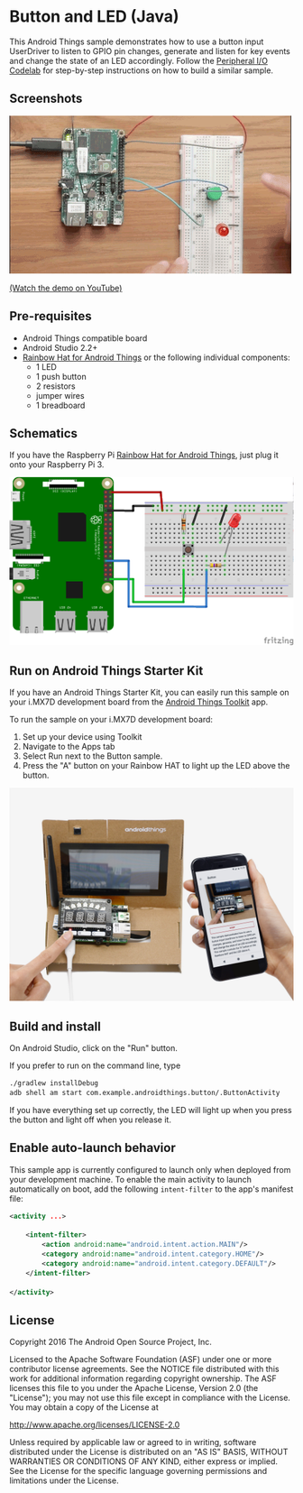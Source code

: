 # Button and LED (Java)

This Android Things sample demonstrates how to use a button input
UserDriver to listen to GPIO pin changes, generate and listen for key events
and change the state of an LED accordingly. Follow the [Peripheral I/O Codelab](https://codelabs.developers.google.com/codelabs/androidthings-peripherals) for step-by-step instructions on how to build a similar sample.

## Screenshots

![Button sample demo][demo-gif]

[(Watch the demo on YouTube)][demo-yt]

## Pre-requisites

- Android Things compatible board
- Android Studio 2.2+
- [Rainbow Hat for Android Things](https://shop.pimoroni.com/products/rainbow-hat-for-android-things) or the following individual components:
    - 1 LED
    - 1 push button
    - 2 resistors
    - jumper wires
    - 1 breadboard

## Schematics

If you have the Raspberry Pi [Rainbow Hat for Android Things](https://shop.pimoroni.com/products/rainbow-hat-for-android-things), just plug it onto your Raspberry Pi 3.

![Schematics for Raspberry Pi 3][schematics-png]

## Run on Android Things Starter Kit

If you have an Android Things Starter Kit, you can easily run this sample on your i.MX7D development board from the [Android Things Toolkit](https://play.google.com/store/apps/details?id=com.google.android.things.companion&hl=en) app.

To run the sample on your i.MX7D development board:
  1. Set up your device using Toolkit
  2. Navigate to the Apps tab
  3. Select Run next to the Button sample.
  4. Press the "A" button on your Rainbow HAT to light up the LED above the button.

![Running Button Sample on Toolkit][toolkit-jpg]

## Build and install

On Android Studio, click on the "Run" button.

If you prefer to run on the command line, type

```bash
./gradlew installDebug
adb shell am start com.example.androidthings.button/.ButtonActivity
```

If you have everything set up correctly, the LED will light up when you press
the button and light off when you release it.

## Enable auto-launch behavior

This sample app is currently configured to launch only when deployed from your
development machine. To enable the main activity to launch automatically on boot,
add the following `intent-filter` to the app's manifest file:

```xml
<activity ...>

    <intent-filter>
        <action android:name="android.intent.action.MAIN"/>
        <category android:name="android.intent.category.HOME"/>
        <category android:name="android.intent.category.DEFAULT"/>
    </intent-filter>

</activity>
```

## License

Copyright 2016 The Android Open Source Project, Inc.

Licensed to the Apache Software Foundation (ASF) under one or more contributor
license agreements.  See the NOTICE file distributed with this work for
additional information regarding copyright ownership.  The ASF licenses this
file to you under the Apache License, Version 2.0 (the "License"); you may not
use this file except in compliance with the License.  You may obtain a copy of
the License at

  http://www.apache.org/licenses/LICENSE-2.0

Unless required by applicable law or agreed to in writing, software
distributed under the License is distributed on an "AS IS" BASIS, WITHOUT
WARRANTIES OR CONDITIONS OF ANY KIND, either express or implied.  See the
License for the specific language governing permissions and limitations under
the License.

[demo-yt]: https://www.youtube.com/watch?v=hKmPZryY_Qc&index=3&list=PLWz5rJ2EKKc-GjpNkFe9q3DhE2voJscDT
[demo-gif]: ../demo1.gif
[schematics-png]: ../rpi3_schematics.png
[toolkit-jpg]: ../toolkit_buttonsample.jpg
